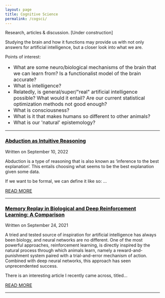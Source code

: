 ```yaml
---
layout: page
title: Cognitive Science
permalink: /cogsci/
---
```

Research, articles & discussion. [Under construction]

Studying the brain and how it functions may provide us with not only answers for artificial intelligence, but a closer look into what we are.

Points of interest:

<html>
<span style="font-size:16px;">
  <ul>
  <li>What are some neuro/biological mechanisms of the brain that we can learn from? Is a functionalist model of the brain accurate?</li>
  <li>What is intelligence?</li>
  <li>Relatedly, is general/super/"real" artificial intelligence possible? What would it entail? Are our current statistical optimization methods not good enough?</li>
  <li>What is consciousness?</li>
  <li>What is it that makes humans so different to other animals?</li>
  <li>What is our 'natural' epistemology?</li>
</ul>
</span>
</html>

---
<html>
<h3><a href="https://osghaffar.github.io/cogsci/abduction-as-intuition/" style="color:black;">Abduction as Intuitive Reasoning</a></h3>
</html>

<div class="date">
    Written on September 10, 2022
</div>

Abduction is a type of reasoning that is also known as ‘inference to the best explanation’. This entails choosing what seems to be the best explanation given some data.

If we want to be formal, we can define it like so: ...

<html>  
<a href="https://osghaffar.github.io/cogsci/abduction-as-intuition/" style="text-transform: uppercase; font-size: 15px">Read More</a>
</html>

---
<html>
<h3><a href="https://osghaffar.github.io/cogsci/RL-and-Memory-Replay/" style="color:black;">Memory Replay in Biological and Deep Reinforcement Learning: A Comparison</a></h3>
</html>
    
<div class="date">
    Written on September 24, 2021
</div>

A tried and tested source of inspiration for artificial intelligence has always been biology, and neural networks are no different. One of the most powerful approaches, reinforcement learning, is directly inspired by the natural process through which animals learn, namely a reward-and-punishment system paired with a trial-and-error mechanism of action. Combined with deep neural networks, this approach has seen unprecendented success.

There is an interesting article I recently came across, titled...

<html>  
<a href="https://osghaffar.github.io/cogsci/RL-and-Memory-Replay/" style="text-transform: uppercase; font-size: 15px">Read More</a>
</html>

---
